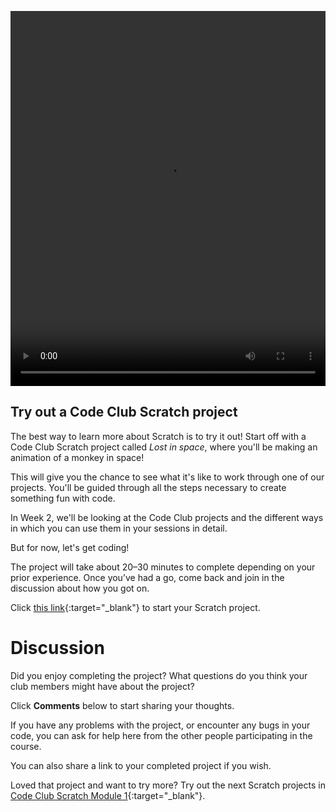<video width="100%" height="600" id="Introduction video" controls preload="metadata"
  source src="https://rpf-futurelearn.s3.eu-west-1.amazonaws.com/CC+vol+training+/step1_13+try+a+project.mp4" type="video/mp4">
</video>

## Try out a Code Club Scratch project

The best way to learn more about Scratch is to try it out! Start off with a Code Club Scratch project called _Lost in space_, where you'll be making an animation of a monkey in space!

This will give you the chance to see what it's like to work through one of our projects. You'll be guided through all the steps necessary to create something fun with code.

In Week 2, we'll be looking at the Code Club projects and the different ways in which you can use them in your sessions in detail.

But for now, let's get coding!

The project will take about 20–30 minutes to complete depending on your prior experience. Once you’ve had a go, come back and join in the discussion about how you got on.

Click [this link](https://projects.raspberrypi.org/en/projects/lost-in-space){:target="_blank"} to start your Scratch project.

# Discussion

Did you enjoy completing the project? What questions do you think your club members might have about the project?

Click **Comments** below to start sharing your thoughts.

If you have any problems with the project, or encounter any bugs in your code, you can ask for help here from the other people participating in the course.

You can also share a link to your completed project if you wish.

Loved that project and want to try more? Try out the next Scratch projects in [Code Club Scratch Module 1](https://projects.raspberrypi.org/en/codeclub/scratch-module-1){:target="_blank"}. 
